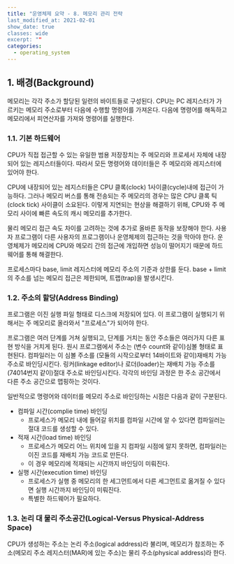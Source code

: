 ```yaml
---
title: "운영체제 요약 - 8. 메모리 관리 전략
last_modified_at: 2021-02-01
show_date: true
classes: wide
excerpt: ""
categories:
  - operating_system
---
```


## 1. 배경(Background)
메모리는 각각 주소가 할당된 일련의 바이트들로 구성된다. 
CPU는 PC 레지스터가 가르키는 메모리 주소로부터 다음에 수행할 명령어를 가져온다. 
다음에 명령어를 해독하고 메모리에서 피연산자를 가져와 명령어를 실행한다. 

### 1.1. 기본 하드웨어
CPU가 직접 접근할 수 있는 유일한 범용 저장장치는 주 메모리와 프로세서 자체에 내장되어 있는 레지스터들이다. 
따라서 모든 명령어와 데이터들은 주 메모리와 레지스터에 있어야 한다. 

CPU에 내장되어 있는 레지스터들은 CPU 클록(clock) 1사이클(cycle)내에 접근이 가능하다. 
그러나 메모리 버스를 통해 전송되는 주 메모리의 경우는 많은 CPU 클록 틱(clock tick) 사이클이 소요된다. 
이렇게 지연되는 현상을 해결하기 위해, CPU와 주 메모리 사이에 빠른 속도의 캐시 메모리를 추가한다. 

물리 메모리 접근 속도 차이를 고려하는 것에 추가로 올바른 동작을 보장해야 한다. 
사용자 프로그램이 다른 사용자의 프로그램이나 운영체제의 접근하는 것을 막아야 한다. 
운영체제가 메모리에 CPU와 메모리 간의 접근에 개입하면 성능이 떨어지기 때문에 하드웨어를 통해 해결한다. 

프로세스마다 base, limit 레지스터에 메모리 주소의 기준과 상한를 둔다. 
base + limit의 주소를 넘는 메모리 접근은 제한되며, 트랩(trap)을 발생시킨다. 

### 1.2. 주소의 할당(Address Binding)
프로그램은 이진 실행 파일 형태로 디스크에 저장되어 있다. 
이 프로그램이 실행되기 위해서는 주 메모리로 올라와서 "프로세스"가 되어야 한다. 

프로그램은 여러 단계를 거쳐 실행되고, 단계를 거치는 동안 주소들은 여러가지 다른 표현 방식을 거치게 된다. 
원시 프로그램에서 주소는 (변수 count와 같이)심볼 형태로 표현된다. 
컴파일러는 이 심볼 주소를 (모듈의 시작으로부터 14바이트와 같이)재배치 가능 주소로 바인딩시킨다. 
링커(linkage editor)나 로더(loader)는 재배치 가능 주소를 (74014번지 같이)절대 주소로 바인딩시킨다. 
각각의 바인딩 과정은 한 주소 공간에서 다른 주소 공간으로 맵핑하는 것이다. 

일반적으로 명령어와 데이터를 메모리 주소로 바인딩하는 시점은 다음과 같이 구분된다. 
* 컴파일 시간(complie time) 바인딩
	- 프로세스가 메모리 내에 들어갈 위치를 컴파일 시간에 알 수 있다면 컴파일러는 절대 코드를 생성할 수 있다. 
* 적재 시간(load time) 바인딩
	- 프로세스가 메모리 어느 위치에 있을 지 컴파일 시점에 알지 못하면, 컴파일러는 이진 코드를 재배치 가능 코드로 만든다. 
	- 이 경우 메모리에 적재되는 시간까지 바인딩이 미뤄진다.
* 실행 시간(execution time) 바인딩
	- 프로세스가 실행 중 메모리의 한 세그먼트에서 다른 세그먼트로 옮겨질 수 있다면 실행 시간까지 바인딩이 미뤄진다. 
	- 특별한 하드웨어가 필요하다. 

### 1.3. 논리 대 물리 주소공간(Logical-Versus Physical-Address Space)
CPU가 생성하는 주소는 논리 주소(logical address)라 불리며, 메모리가 참조하는 주소(메모리 주소 레지스터(MAR)에 있는 주소)는 물리 주소(physical address)라 한다. 
